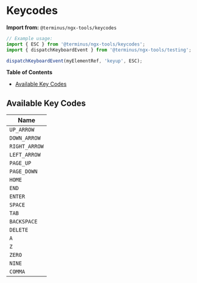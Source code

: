 <h1>Keycodes</h1>

**Import from:** `@terminus/ngx-tools/keycodes`

```typescript
// Example usage:
import { ESC } from '@terminus/ngx-tools/keycodes';
import { dispatchKeyboardEvent } from '@terminus/ngx-tools/testing';

dispatchKeyboardEvent(myElementRef, 'keyup', ESC);
```


<!-- START doctoc generated TOC please keep comment here to allow auto update -->
<!-- DON'T EDIT THIS SECTION, INSTEAD RE-RUN doctoc TO UPDATE -->
**Table of Contents**

- [Available Key Codes](#available-key-codes)

<!-- END doctoc generated TOC please keep comment here to allow auto update -->

## Available Key Codes

| Name          |
|---------------|
| `UP_ARROW`    |
| `DOWN_ARROW`  |
| `RIGHT_ARROW` |
| `LEFT_ARROW`  |
| `PAGE_UP`     |
| `PAGE_DOWN`   |
| `HOME`        |
| `END`         |
| `ENTER`       |
| `SPACE`       |
| `TAB`         |
| `BACKSPACE`   |
| `DELETE`      |
| `A`           |
| `Z`           |
| `ZERO`        |
| `NINE`        |
| `COMMA`       |

